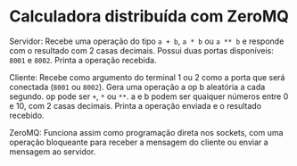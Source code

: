 # Calculadora distribuída com ZeroMQ

Servidor:
Recebe uma operação do tipo ```a + b```, ```a * b``` ou ```a ** b``` e responde com o resultado com 2 casas decimais.
Possui duas portas disponíveis: ```8001``` e ```8002```.
Printa a operação recebida.

Cliente:
Recebe como argumento do terminal 1 ou 2 como a porta que será conectada (```8001``` ou ```8002```).
Gera uma operação a op b aleatória a cada segundo.
op pode ser ```+```, ```*``` ou ```**```.
a e b podem ser quaiquer números entre 0 e 10, com 2 casas decimais.
Printa a operação enviada e o resultado recebido.

ZeroMQ:
Funciona assim como programação direta nos sockets, com uma operação bloqueante para receber a mensagem do cliente ou enviar a mensagem ao servidor.
